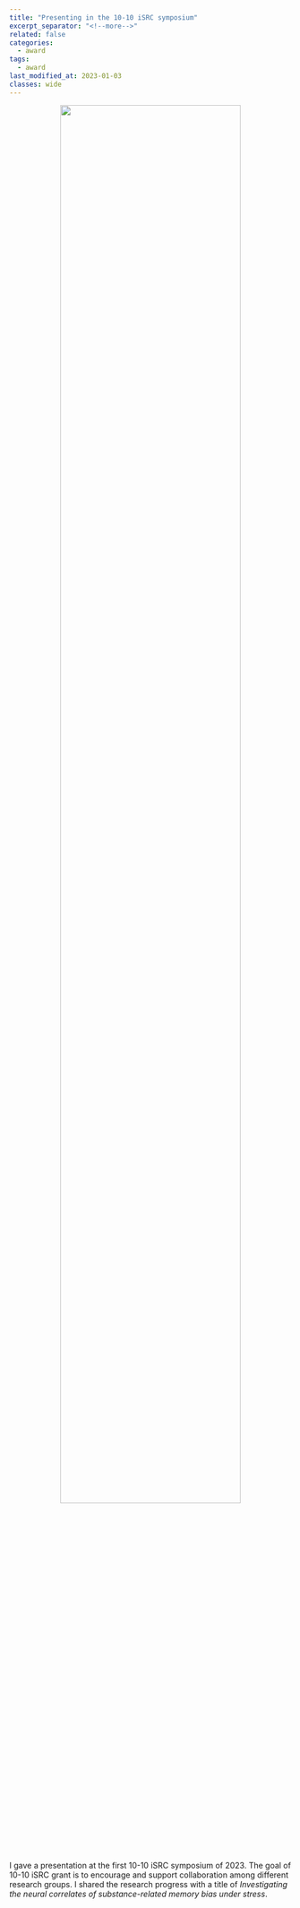 ```yaml
---
title: "Presenting in the 10-10 iSRC symposium"
excerpt_separator: "<!--more-->"
related: false
categories:
  - award
tags:
  - award
last_modified_at: 2023-01-03
classes: wide
---
```


<p align="center">
    <img width="80%" src="/images/posts/post_2023_BCS_symposium.png">
</p>

I gave a presentation at the first 10-10 iSRC symposium of 2023. The goal of 10-10 iSRC grant is to encourage and support collaboration among different research groups. I shared the research progress with a title of *Investigating the neural correlates of substance-related memory bias under stress*.  
